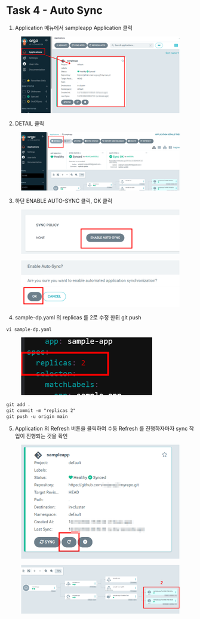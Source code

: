 # Task 4 - Auto Sync

1. Application 메뉴에서 sampleapp Application 클릭

<figure><img src="../.gitbook/assets/image (55).png" alt=""><figcaption></figcaption></figure>



2. DETAIL 클릭

<figure><img src="../.gitbook/assets/image (56).png" alt=""><figcaption></figcaption></figure>



3. 하단 ENABLE AUTO-SYNC 클릭, OK 클릭

<figure><img src="../.gitbook/assets/image (57).png" alt="" width="563"><figcaption></figcaption></figure>

<figure><img src="../.gitbook/assets/image (59).png" alt="" width="563"><figcaption></figcaption></figure>



4. sample-dp.yaml 의 replicas 를 2로 수정 한뒤 git push

```
vi sample-dp.yaml
```

<figure><img src="../.gitbook/assets/image (60).png" alt=""><figcaption></figcaption></figure>



```
git add .
git commit -m "replicas 2"
git push -u origin main
```



5. Application 의 Refresh 버튼을 클릭하여 수동 Refresh 를 진행하자마자 sync 작업이 진행되는 것을 확인

<figure><img src="../.gitbook/assets/image (61).png" alt="" width="563"><figcaption></figcaption></figure>

<figure><img src="../.gitbook/assets/image (62).png" alt=""><figcaption></figcaption></figure>

